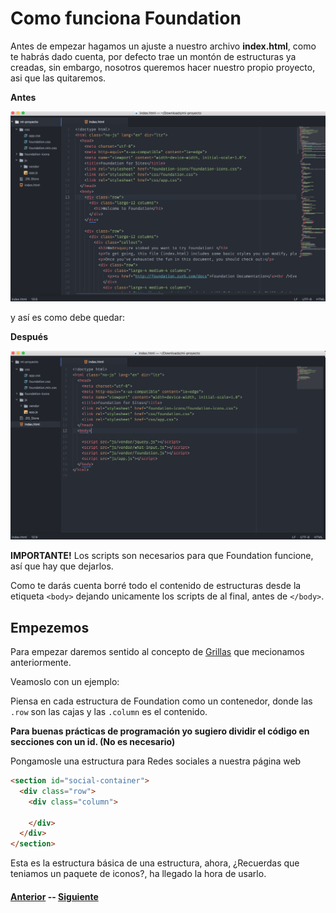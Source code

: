 # Como funciona Foundation

Antes de empezar hagamos un ajuste a nuestro archivo **index.html**, como te habrás dado cuenta, por defecto trae un montón de estructuras ya creadas, sin embargo, nosotros queremos hacer nuestro propio proyecto, asi que las quitaremos.

**Antes**

![](assets/dir1.png)

y así es como debe quedar:

**Después**

![](assets/init1.png)

**IMPORTANTE!** Los scripts son necesarios para que Foundation funcione, así que hay que dejarlos.

Como te darás cuenta borré todo el contenido de estructuras desde la etiqueta `<body>` dejando unicamente los scripts de al final, antes de `</body>`.

## Empezemos

Para empezar daremos sentido al concepto de [Grillas](page2.md) que mecionamos anteriormente.

Veamoslo con un ejemplo:

Piensa en cada estructura de Foundation como un contenedor, donde las `.row` son las cajas y las `.column` es el contenido.

**Para buenas prácticas de programación yo sugiero dividir el código en secciones con un id. (No es necesario)**

Pongamosle una estructura para Redes sociales a nuestra página web

``` html
<section id="social-container">
  <div class="row">
    <div class="column">

    </div>
  </div>
</section>
```
Esta es la estructura básica de una estructura, ahora, ¿Recuerdas que teniamos un paquete de iconos?, ha llegado la hora de usarlo.


<!-- Este framework como algunos otros se basa en la característica **mobile-first**, esto quiere decir que la disposición de las columnas se heredadan de su antecesor(la disposición más pequeña), a menos que estas sean sobreescritas. -->

#### [Anterior](page5.md) -- [Siguiente](page7.md)
